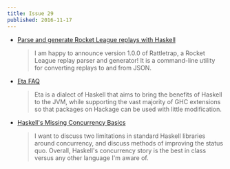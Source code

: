 ```yaml
---
title: Issue 29
published: 2016-11-17
---
```


-   [Parse and generate Rocket League replays with Haskell](http://taylor.fausak.me/2016/11/15/parse-and-generate-rocket-league-replays-with-haskell/)

    > I am happy to announce version 1.0.0 of Rattletrap, a Rocket League replay parser and generator! It is a command-line utility for converting replays to and from JSON.

-   [Eta FAQ](https://github.com/typelead/eta/blob/169d6391f0dcedc7d4e7934f1c6ca215697c79ac/docs/FAQ.md)

    > Eta is a dialect of Haskell that aims to bring the benefits of Haskell to the JVM, while supporting the vast majority of GHC extensions so that packages on Hackage can be used with little modification.

-   [Haskell's Missing Concurrency Basics](http://www.snoyman.com/blog/2016/11/haskells-missing-concurrency-basics)

    > I want to discuss two limitations in standard Haskell libraries around concurrency, and discuss methods of improving the status quo. Overall, Haskell's concurrency story is the best in class versus any other language I'm aware of.

